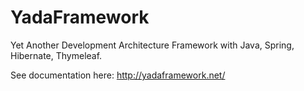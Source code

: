 # YadaFramework
Yet Another Development Architecture Framework with Java, Spring, Hibernate, Thymeleaf.

See documentation here: http://yadaframework.net/
